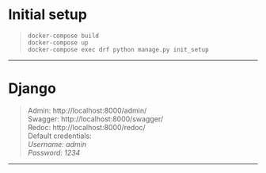 # Initial setup

>`docker-compose build`<br>
`docker-compose up`<br>
`docker-compose exec drf python manage.py init_setup`
<hr>

# Django
>Admin: http://localhost:8000/admin/ <br>
Swagger: http://localhost:8000/swagger/ <br>
Redoc: http://localhost:8000/redoc/ <br>
Default credentials: <br>
*Username: admin* <br>
*Password: 1234* <br>
<hr>
